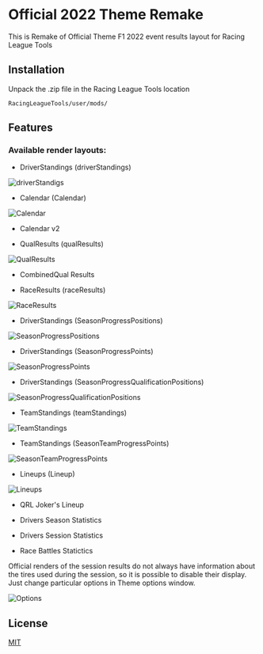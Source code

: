 # Official 2022 Theme Remake

This is Remake of Official Theme F1 2022 event results layout for Racing League Tools

## Installation

Unpack the .zip file in the Racing League Tools location

```
RacingLeagueTools/user/mods/
```

## Features

### Available render layouts:

- DriverStandings (driverStandings)

![driverStandigs](docs/images/driverStandings.png "Driver Standings")

- Calendar (Calendar)

![Calendar](docs/images/calendar.png "Calendar")

- Calendar v2

- QualResults (qualResults)

![QualResults](docs/images/qualification.png "Qualification Results")

- CombinedQual Results

- RaceResults (raceResults)

![RaceResults](docs/images/race.png "Race Results")

- DriverStandings (SeasonProgressPositions)

![SeasonProgressPositions](docs/images/seasonProgressPos.png "Season Progress Positions")

- DriverStandings (SeasonProgressPoints)

![SeasonProgressPoints](docs/images/seasonProgressPts.png "Season Progress Points")

- DriverStandings (SeasonProgressQualificationPositions)

![SeasonProgressQualificationPositions](docs/images/seasonProgressQualiPos.png "Season Progress Qualification Positions")

- TeamStandings (teamStandings)

![TeamStandings](docs/images/teamStandings.png "Team Standings")

- TeamStandings (SeasonTeamProgressPoints)

![SeasonTeamProgressPoints](docs/images/seasonTeamProgressPts.png "Season Team Progress Points")

- Lineups (Lineup)

![Lineups](docs/images/teamStandings.png "Line-Ups")

- QRL Joker's Lineup

- Drivers Season Statistics

- Drivers Session Statistics

- Race Battles Statictics


Official renders of the session results do not always have information about the tires used during the session, so it is possible to disable their display.
Just change particular options in Theme options window.

![Options](docs/images/options.png "Theme Options")


## License
[MIT](https://choosealicense.com/licenses/mit/)
